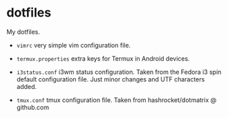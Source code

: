 # dotfiles

My dotfiles.

* `vimrc` very simple vim configuration file.

* `termux.properties` extra keys for Termux in Android devices.

* `i3status.conf` i3wm status configuration. Taken from the Fedora i3
  spin default configuration file. Just minor changes and UTF characters
  added.

* `tmux.conf` tmux configuration file. Taken from hashrocket/dotmatrix @
  github.com

